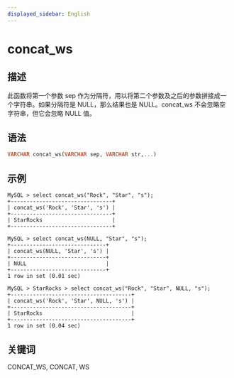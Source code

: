 ```yaml
---
displayed_sidebar: English
---
```


# concat_ws

## 描述

此函数将第一个参数 sep 作为分隔符，用以将第二个参数及之后的参数拼接成一个字符串。如果分隔符是 NULL，那么结果也是 NULL。concat_ws 不会忽略空字符串，但它会忽略 NULL 值。

## 语法

```Haskell
VARCHAR concat_ws(VARCHAR sep, VARCHAR str,...)
```

## 示例

```Plain
MySQL > select concat_ws("Rock", "Star", "s");
+--------------------------------+
| concat_ws('Rock', 'Star', 's') |
+--------------------------------+
| StarRocks                      |
+--------------------------------+

MySQL > select concat_ws(NULL, "Star", "s");
+------------------------------+
| concat_ws(NULL, 'Star', 's') |
+------------------------------+
| NULL                         |
+------------------------------+
1 row in set (0.01 sec)

MySQL > StarRocks > select concat_ws("Rock", "Star", NULL, "s");
+--------------------------------------+
| concat_ws('Rock', 'Star', NULL, 's') |
+--------------------------------------+
| StarRocks                            |
+--------------------------------------+
1 row in set (0.04 sec)
```

## 关键词

CONCAT_WS, CONCAT, WS

